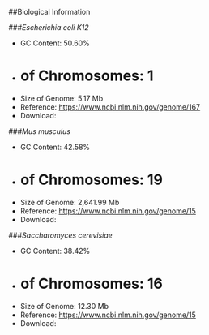 ##Biological Information

###*Escherichia coli K12*
* GC Content: 50.60%
* # of Chromosomes: 1
* Size of Genome: 5.17 Mb   
* Reference: https://www.ncbi.nlm.nih.gov/genome/167
* Download: 

###*Mus musculus*
* GC Content: 42.58%
* # of Chromosomes: 19
* Size of Genome: 2,641.99 Mb  
* Reference: https://www.ncbi.nlm.nih.gov/genome/15
* Download: 

###*Saccharomyces cerevisiae*
* GC Content: 38.42%
* # of Chromosomes: 16
* Size of Genome: 12.30 Mb  
* Reference: https://www.ncbi.nlm.nih.gov/genome/15
* Download:
